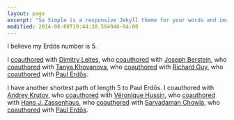 ```yaml
---
layout: page
excerpt: "So Simple is a responsive Jekyll theme for your words and images."
modified: 2014-08-08T19:44:38.564948-04:00
---
```

I believe my Erdös number is 5.

I  [coauthored](https://arxiv.org/abs/1904.09579) with [Dimitry Leites](http://staff.math.su.se/mleites/), who [coauthored](https://mathscinet.ams.org/mathscinet-getitem?mr=620836) with [Joseph Berstein](https://en.wikipedia.org/wiki/Joseph_Bernstein), who [coauthored](https://mathscinet.ams.org/mathscinet-getitem?mr=1385081) with [Tanya Khovanova](http://www.tanyakhovanova.com/), who [coauthored](https://mathscinet.ams.org/mathscinet-getitem?mr=3324697) with [Richard Guy](https://en.wikipedia.org/wiki/Richard_K._Guy), who  [coauthored](https://mathscinet.ams.org/mathscinet-getitem?mr=382006) with [Paul Erdős](https://en.wikipedia.org/wiki/Paul_Erd%C5%91s).

I have another shortest path of length 5 to Paul Erdős. I coauthored with [Andrey Krutov](https://scholar.google.com/citations?user=UIOivHUAAAAJ&hl=en), who [coauthored](https://mathscinet.ams.org/mathscinet-getitem?mr=2683549) with [Véronique Hussin](https://www.researchgate.net/profile/Veronique_Hussin), who [coauthored](https://mathscinet.ams.org/mathscinet-getitem?mr=1076112) with [Hans J. Zassenhaus](https://en.wikipedia.org/wiki/Hans_Zassenhaus), who [coauthored](https://mathscinet.ams.org/mathscinet-getitem?mr=233805) with [Sarvadaman Chowla](https://en.wikipedia.org/wiki/Sarvadaman_Chowla), who [coauthored](https://mathscinet.ams.org/mathscinet-getitem?mr=122730) with [Paul Erdős](https://en.wikipedia.org/wiki/Paul_Erd%C5%91s).